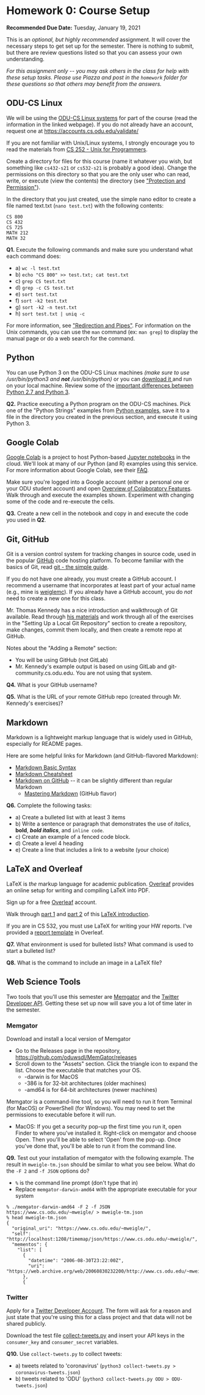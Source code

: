 # Homework 0: Course Setup

**Recommended Due Date:** Tuesday, January 19, 2021 

This is an *optional, but highly recommended* assignment. It will cover the necessary steps to get set up for the semester.  There is nothing to submit, but there are review questions listed so that you can assess your own understanding.

*For this assignment only -- you may ask others in the class for help with these setup tasks. Please use Piazza and post in the `homework` folder for these questions so that others may benefit from the answers.* 

## ODU-CS Linux

We will be using the [ODU-CS Linux systems](https://systems.cs.odu.edu/Unix_and_Linux_Services) for part of the course (read the information in the linked webpage). If you do not already have an account, request one at https://accounts.cs.odu.edu/validate/

If you are not familiar with Unix/Linux systems, I strongly encourage you to read the materials from [CS 252 - Unix for Programmers](https://www.cs.odu.edu/~zeil/cs252/latest/Directory/outline/index.html). 

Create a directory for files for this course (name it whatever you wish, but something like `cs432-s21` or `cs532-s21` is probably a good idea). Change the permissions on this directory so that you are the only user who can read, write, or execute (view the contents) the directory (see ["Protection and Permission"](https://www.cs.odu.edu/~zeil/cs252/latest/Public/protection/index.html)).

In the directory that you just created, use the simple nano editor to create a file named text.txt (`nano test.txt`) with the following contents:
```
CS 800
CS 432
CS 725
MATH 212
MATH 32
```

**Q1.** Execute the following commands and make sure you understand what each command does: 
* a) `wc -l test.txt`
* b) `echo "CS 800" >> test.txt; cat test.txt`
* c) `grep CS test.txt`
* d) `grep -c CS test.txt`
* e) `sort test.txt`
* f) `sort -k2 test.txt`
* g) `sort -k2 -n test.txt`
* h) `sort test.txt | uniq -c`


For more information, see ["Redirection and Pipes"](https://www.cs.odu.edu/~zeil/cs252/latest/Public/redirection/index.html).  For information on the Unix commands, you can use the `man` command (ex: `man grep`) to display the manual page or do a web search for the command.

## Python

You can use Python 3 on the ODU-CS Linux machines *(make sure to use /usr/bin/python3 and **not** /usr/bin/python)* or you can [download it ](https://www.python.org/downloads/) and run on your local machine.  Review some of the [important differences between Python 2.7 and Python 3](https://www.geeksforgeeks.org/important-differences-between-python-2-x-and-python-3-x-with-examples/).

**Q2.** Practice executing a Python program on the ODU-CS machines. Pick one of the "Python Strings" examples from [Python examples](https://www.w3schools.com/python/python_examples.asp), save it to a file in the directory you created in the previous section, and execute it using Python 3.

## Google Colab

[Google Colab](https://colab.research.google.com) is a project to host Python-based [Jupyter notebooks](https://jupyter.org/) in the cloud.  We'll look at many of our Python (and R) examples using this service.  For more information about Google Colab, see their [FAQ](https://research.google.com/colaboratory/faq.html).

Make sure you're logged into a Google account (either a personal one or your ODU student account) and open [Overview of Colaboratory Features](https://colab.research.google.com/notebooks/basic_features_overview.ipynb). Walk through and execute the examples shown.  Experiment with changing some of the code and re-execute the cells.

**Q3.** Create a new cell in the notebook and copy in and execute the code you used in **Q2**.

## Git, GitHub

Git is a version control system for tracking changes in source code, used in the popular [GitHub](https://github.com) code hosting platform.  To become familiar with the basics of Git, read [git - the simple guide](https://rogerdudler.github.io/git-guide/).

If you do not have one already, you must create a GitHub account.  I recommend a username that incorporates at least part of your actual name (e.g., mine is [weiglemc](https://github.com/weiglemc)).  If you already have a GitHub account, you do *not* need to create a new one for this class.

Mr. Thomas Kennedy has a nice introduction and walkthrough of Git available.  Read through [his materials](https://git-community.cs.odu.edu/tkennedy/git-workshop/-/wikis/Git-Workshop) and work through all of the exercises in the "Setting Up a Local Git Repository" section to create a repository, make changes, commit them locally, and then create a remote repo at GitHub.  

Notes about the "Adding a Remote" section:
* You will be using GitHub (not GitLab)
* Mr. Kennedy's example output is based on using GitLab and git-community.cs.odu.edu.  You are not using that system.

**Q4.** What is your GitHub username?

**Q5.** What is the URL of your remote GitHub repo (created through Mr. Kennedy's exercises)?

## Markdown

Markdown is a lightweight markup language that is widely used in GitHub, especially for README pages.  

Here are some helpful links for Markdown (and GitHub-flavored Markdown):
* [Markdown Basic Syntax](https://www.markdownguide.org/basic-syntax)
* [Markdown Cheatsheet](https://github.com/adam-p/markdown-here/wiki/Markdown-Cheatsheet)
* [Markdown on GitHub](https://help.github.com/en/categories/writing-on-github) -- it can be slightly different than regular Markdown
  * [Mastering Markdown](https://guides.github.com/features/mastering-markdown/) (GitHub flavor)

**Q6.** Complete the following tasks:
* a) Create a bulleted list with at least 3 items
* b) Write a sentence or paragraph that demonstrates the use of *italics*, **bold**, ***bold italics***, and `inline code`.
* c) Create an example of a fenced code block.
* d) Create a level 4 heading
* e) Create a line that includes a link to a website (your choice)

## LaTeX and Overleaf

LaTeX is *the* markup language for academic publication. [Overleaf](https://overleaf.com) provides an online setup for writing and compiling LaTeX into PDF.  

Sign up for a free [Overleaf](https://overleaf.com) account.

Walk through [part 1](https://www.overleaf.com/learn/latex/Free_online_introduction_to_LaTeX_(part_1)) and [part 2](https://www.overleaf.com/learn/latex/Free_online_introduction_to_LaTeX_(part_2)) of this [LaTeX introduction](https://www.overleaf.com/learn/latex/Free_online_introduction_to_LaTeX_(part_1)). 

If you are in CS 532, you must use LaTeX for writing your HW reports.  I've provided a [report template](https://www.overleaf.com/read/tzvqcjvjtgdx) in Overleaf.

**Q7.** What environment is used for bulleted lists?  What command is used to start a bulleted list?

**Q8.** What is the command to include an image in a LaTeX file?

## Web Science Tools

Two tools that you'll use this semester are [Memgator](https://github.com/oduwsdl/MemGator) and the [Twitter Developer API](https://developer.twitter.com/en).  Getting these set up now will save you a lot of time later in the semester.

### Memgator
Download and install a local version of Memgator
* Go to the Releases page in the repository, https://github.com/oduwsdl/MemGator/releases
* Scroll down to the "Assets" section.  Click the triangle icon to expand the list.  Choose the executable that matches your OS.
  * -darwin is for MacOS
  * -386 is for 32-bit architectures (older machines)
  * -amd64 is for 64-bit architectures (newer machines)

Memgator is a command-line tool, so you will need to run it from Terminal (for MacOS) or PowerShell (for Windows).  You may need to set the permissions to executable before it will run.
* MacOS: If you get a security pop-up the first time you run it, open Finder to where you've installed it.  Right-click on memgator and choose Open.  Then you'll be able to select 'Open' from the pop-up.  Once you've done that, you'll be able to run it from the command line.

**Q9.** Test out your installation of memgator with the following example.  The result in `mweigle-tm.json` should be similar to what you see below.  What do the `-F 2` and `-f JSON` options do?
* `%` is the command line prompt (don't type that in)
* Replace `memgator-darwin-amd64` with the appropriate executable for your system

```
% ./memgator-darwin-amd64 -F 2 -f JSON https://www.cs.odu.edu/~mweigle/ > mweigle-tm.json
% head mweigle-tm.json
{
  "original_uri": "https://www.cs.odu.edu/~mweigle/",
  "self": "http://localhost:1208/timemap/json/https://www.cs.odu.edu/~mweigle/",
  "mementos": {
    "list": [
      {
        "datetime": "2006-08-30T23:22:00Z",
        "uri": "https://web.archive.org/web/20060830232200/http://www.cs.odu.edu/~mweigle/"
      },
      {
``` 

### Twitter

Apply for a [Twitter Developer Account](https://developer.twitter.com/en/apply-for-access).  The form will ask for a reason and just state that you're using this for a class project and that data will not be shared publicly.

Download the test file [collect-tweets.py](collect-tweets.py) and insert your API keys in the `consumer_key` and `consumer_secret` variables.

**Q10.** Use `collect-tweets.py` to collect tweets:
* a) tweets related to 'coronavirus' (`python3 collect-tweets.py > coronavirus-tweets.json`)
* b) tweets related to 'ODU' (`python3 collect-tweets.py ODU > ODU-tweets.json`)
